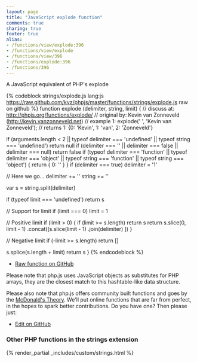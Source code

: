 ```yaml
---
layout: page
title: "JavaScript explode function"
comments: true
sharing: true
footer: true
alias:
- /functions/view/explode:396
- /functions/view/explode
- /functions/view/396
- /functions/explode:396
- /functions/396
---
```

<!-- Generated by Rakefile:build -->
A JavaScript equivalent of PHP's explode

{% codeblock strings/explode.js lang:js https://raw.github.com/kvz/phpjs/master/functions/strings/explode.js raw on github %}
function explode (delimiter, string, limit) {
  //  discuss at: http://phpjs.org/functions/explode/
  // original by: Kevin van Zonneveld (http://kevin.vanzonneveld.net)
  //   example 1: explode(' ', 'Kevin van Zonneveld');
  //   returns 1: {0: 'Kevin', 1: 'van', 2: 'Zonneveld'}

  if (arguments.length < 2 || typeof delimiter === 'undefined' || typeof string === 'undefined') return null
  if (delimiter === '' || delimiter === false || delimiter === null) return false
  if (typeof delimiter === 'function' || typeof delimiter === 'object' || typeof string === 'function' || typeof string ===
    'object') {
    return {
      0: ''
    }
  }
  if (delimiter === true) delimiter = '1'

  // Here we go...
  delimiter += ''
  string += ''

  var s = string.split(delimiter)

  if (typeof limit === 'undefined') return s

  // Support for limit
  if (limit === 0) limit = 1

  // Positive limit
  if (limit > 0) {
    if (limit >= s.length) return s
    return s.slice(0, limit - 1)
      .concat([s.slice(limit - 1)
        .join(delimiter)
      ])
  }

  // Negative limit
  if (-limit >= s.length) return []

  s.splice(s.length + limit)
  return s
}
{% endcodeblock %}

 - [Raw function on GitHub](https://github.com/kvz/phpjs/blob/master/functions/strings/explode.js)

Please note that php.js uses JavaScript objects as substitutes for PHP arrays, they are 
the closest match to this hashtable-like data structure. 

Please also note that php.js offers community built functions and goes by the 
[McDonald's Theory](https://medium.com/what-i-learned-building/9216e1c9da7d). We'll put online 
functions that are far from perfect, in the hopes to spark better contributions. 
Do you have one? Then please just: 

 - [Edit on GitHub](https://github.com/kvz/phpjs/edit/master/functions/strings/explode.js)


### Other PHP functions in the strings extension
{% render_partial _includes/custom/strings.html %}
